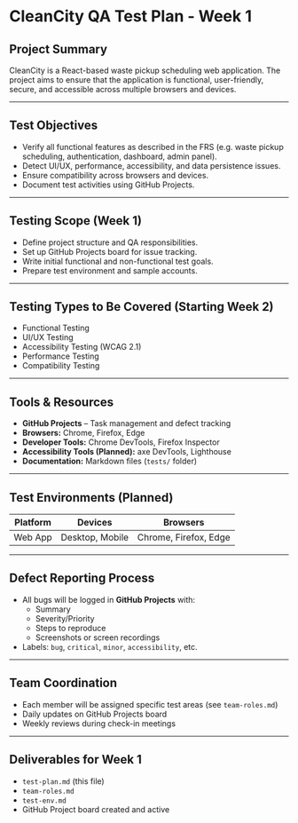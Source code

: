 
#  CleanCity QA Test Plan - Week 1

##  Project Summary
CleanCity is a React-based waste pickup scheduling web application. The project aims to ensure that the application is functional, user-friendly, secure, and accessible across multiple browsers and devices.

---

##  Test Objectives
- Verify all functional features as described in the FRS (e.g. waste pickup scheduling, authentication, dashboard, admin panel).
- Detect UI/UX, performance, accessibility, and data persistence issues.
- Ensure compatibility across browsers and devices.
- Document test activities using GitHub Projects.

---

##  Testing Scope (Week 1)
- Define project structure and QA responsibilities.
- Set up GitHub Projects board for issue tracking.
- Write initial functional and non-functional test goals.
- Prepare test environment and sample accounts.

---

##  Testing Types to Be Covered (Starting Week 2)
- Functional Testing
- UI/UX Testing
- Accessibility Testing (WCAG 2.1)
- Performance Testing
- Compatibility Testing

---

##  Tools & Resources
- **GitHub Projects** – Task management and defect tracking
- **Browsers:** Chrome, Firefox, Edge
- **Developer Tools:** Chrome DevTools, Firefox Inspector
- **Accessibility Tools (Planned):** axe DevTools, Lighthouse
- **Documentation:** Markdown files (`tests/` folder)

---

##  Test Environments (Planned)
| Platform | Devices | Browsers |
|----------|---------|----------|
| Web App  | Desktop, Mobile | Chrome, Firefox, Edge |

---

##  Defect Reporting Process
- All bugs will be logged in **GitHub Projects** with:
  - Summary
  - Severity/Priority
  - Steps to reproduce
  - Screenshots or screen recordings
- Labels: `bug`, `critical`, `minor`, `accessibility`, etc.

---

## Team Coordination
- Each member will be assigned specific test areas (see `team-roles.md`)
- Daily updates on GitHub Projects board
- Weekly reviews during check-in meetings

---

##  Deliverables for Week 1
- `test-plan.md` (this file)
- `team-roles.md`
- `test-env.md`
- GitHub Project board created and active
